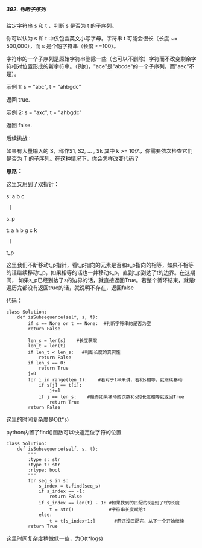 ##### 392. 判断子序列

给定字符串 s 和 t ，判断 s 是否为 t 的子序列。

你可以认为 s 和 t 中仅包含英文小写字母。字符串 t 可能会很长（长度 ~= 500,000），而 s 是个短字符串（长度 <=100）。

字符串的一个子序列是原始字符串删除一些（也可以不删除）字符而不改变剩余字符相对位置形成的新字符串。（例如，"ace"是"abcde"的一个子序列，而"aec"不是）。

示例 1:
s = "abc", t = "ahbgdc"

返回 true.

示例 2:
s = "axc", t = "ahbgdc"

返回 false.

后续挑战 :

如果有大量输入的 S，称作S1, S2, ... , Sk 其中 k >= 10亿，你需要依次检查它们是否为 T 的子序列。在这种情况下，你会怎样改变代码？

**思路：**

这里又用到了双指针：

s: a  b  c

     |
   
   s_p


t: a  h  b  g  c  k

     |
   
  t_p
  
  
这里我们不断移动t_p指针，看t_p指向的元素是否和s_p指向的相等，如果不相等的话继续移动t_p，如果相等的话也一并移动s_p，直到t_p到达了t的边界。在这期间，
如果s_p已经到达了s的边界的话，就直接返回True。若整个循环结束，就是t遍历完都没有返回true的话，就说明不存在，返回false

代码：
```
class Solution:
    def isSubsequence(self, s, t):
        if s == None or t == None:  #判断字符串的是否为空
        return False
        
        len_s = len(s)    #长度获取
        len_t = len(t)    
        if len_t < len_s:   #判断长度的真实性
            return False
        if len_s == 0:
            return True
        j=0
        for i in range(len_t):    #若对于t串来讲，若和s相等，就继续移动
            if s[j] == t[i]:
                j+=1              
            if j == len_s:    #最终如果移动的次数和s的长度相等就返回True
                return True
        return False
```
这里的时间复杂度是O(t*s)

python内置了find()函数可以快速定位字符的位置
```
class Solution:
    def isSubsequence(self, s, t):
        """
        :type s: str
        :type t: str
        :rtype: bool
        """
        for seq_s in s:
            s_index = t.find(seq_s)
            if s_index == -1:
                return False
            if s_index == len(t) - 1: #如果找到的匹配的s达到了t的长度
                t = str()             #字符串长度赋给t
            else:                   
                t = t[s_index+1:]       #若还没匹配完，从下一个开始继续
        return True
```
这里时间复杂度稍微低一些，为O(t*logs)
